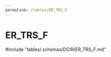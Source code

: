 ```yaml
---
permalink: /tables/ER_TRS_F
---
```

# ER_TRS_F

<!-- ATTENTION : Ne pas supprimer ou modifier la ligne ci-dessous -->
#include "tables/.schemas/DCIR/ER_TRS_F.md"
<!-- ATTENTION : Ne pas supprimer ou modifier la ligne ci-dessus -->
